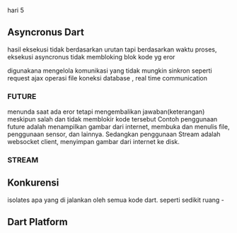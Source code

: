 hari 5
## Asyncronus Dart
hasil eksekusi tidak berdasarkan urutan tapi berdasarkan waktu proses,
eksekusi asyncronus tidak membloking blok kode yg eror

digunakana mengelola komunikasi yang tidak mungkin sinkron seperti request ajax operasi file koneksi database , real time communication


### FUTURE

 menunda saat ada eror tetapi mengembalikan jawaban(keterangan) meskipun salah dan tidak memblokir kode tersebut 
 Contoh penggunaan future adalah menampilkan gambar dari internet, membuka dan menulis file, penggunaan sensor, dan lainnya. Sedangkan penggunaan Stream adalah websocket client, menyimpan gambar dari internet ke disk.

### STREAM

## Konkurensi
isolates apa yang di jalankan oleh semua kode dart.
seperti sedikit ruang -

## Dart Platform

